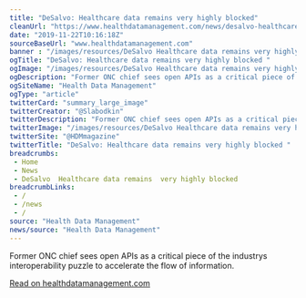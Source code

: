 ```yaml
--- 
title: "DeSalvo: Healthcare data remains very highly blocked"
cleanUrl: "https://www.healthdatamanagement.com/news/desalvo-healthcare-data-remains-very-highly-blocked?brief=00000152-14ad-d1cc-a5fa-7cff19540000"
date: "2019-11-22T10:16:18Z"
sourceBaseUrl: "www.healthdatamanagement.com"
banner : "/images/resources/DeSalvo Healthcare data remains very highly blocked.png"
ogTitle: "DeSalvo: Healthcare data remains very highly blocked "
ogImage: "/images/resources/DeSalvo Healthcare data remains very highly blocked.png"
ogDescription: "Former ONC chief sees open APIs as a critical piece of the industrys interoperability puzzle to accelerate the flow of information."
ogSiteName: "Health Data Management"
ogType: "article"
twitterCard: "summary_large_image"
twitterCreator: "@Slabodkin"
twitterDescription: "Former ONC chief sees open APIs as a critical piece of the industrys interoperability puzzle to accelerate the flow of information."
twitterImage: "/images/resources/DeSalvo Healthcare data remains very highly blocked.png"
twitterSite: "@HDMmagazine"
twitterTitle: "DeSalvo: Healthcare data remains very highly blocked "
breadcrumbs:
 - Home
 - News
 - DeSalvo  Healthcare data remains  very highly blocked
breadcrumbLinks:
 - / 
 - /news
 - / 
source: "Health Data Management"
news/source: "Health Data Management"
---
```

Former ONC chief sees open APIs as a critical piece of the industrys interoperability puzzle to accelerate the flow of information.  
  
[Read on healthdatamanagement.com](https://www.healthdatamanagement.com/news/desalvo-healthcare-data-remains-very-highly-blocked?brief=00000152-14ad-d1cc-a5fa-7cff19540000)
